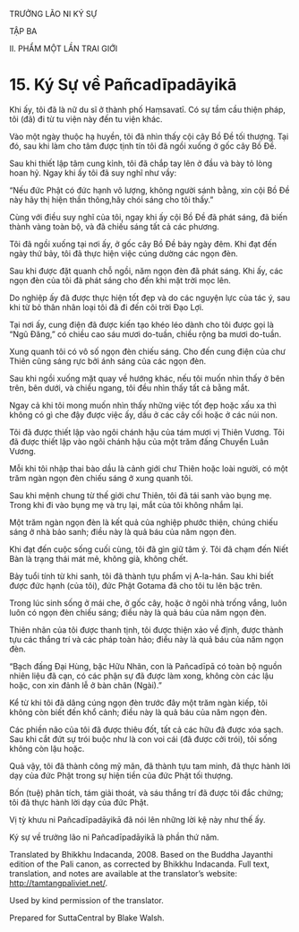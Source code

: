 TRƯỞNG LÃO NI KÝ SỰ

TẬP BA

II. PHẨM MỘT LẦN TRAI GIỚI

# 15\. Ký Sự về Pañcadīpadāyikā

Khi ấy, tôi đã là nữ du sĩ ở thành phố Haṃsavatī. Có sự tầm cầu thiện pháp, tôi (đã) đi từ tu viện này đến tu viện khác.

Vào một ngày thuộc hạ huyền, tôi đã nhìn thấy cội cây Bồ Đề tối thượng. Tại đó, sau khi làm cho tâm được tịnh tín tôi đã ngồi xuống ở gốc cây Bồ Đề.

Sau khi thiết lập tâm cung kỉnh, tôi đã chắp tay lên ở đầu và bày tỏ lòng hoan hỷ. Ngay khi ấy tôi đã suy nghĩ như vầy:

“Nếu đức Phật có đức hạnh vô lượng, không người sánh bằng, xin cội Bồ Đề này hãy thị hiện thần thông,hãy chói sáng cho tôi thấy.”

Cùng với điều suy nghĩ của tôi, ngay khi ấy cội Bồ Đề đã phát sáng, đã biến thành vàng toàn bộ, và đã chiếu sáng tất cả các phương.

Tôi đã ngồi xuống tại nơi ấy, ở gốc cây Bồ Đề bảy ngày đêm. Khi đạt đến ngày thứ bảy, tôi đã thực hiện việc cúng dường các ngọn đèn.

Sau khi được đặt quanh chỗ ngồi, năm ngọn đèn đã phát sáng. Khi ấy, các ngọn đèn của tôi đã phát sáng cho đến khi mặt trời mọc lên.

Do nghiệp ấy đã được thực hiện tốt đẹp và do các nguyện lực của tác ý, sau khi từ bỏ thân nhân loại tôi đã đi đến cõi trời Đạo Lợi.

Tại nơi ấy, cung điện đã được kiến tạo khéo léo dành cho tôi được gọi là “Ngũ Đăng,” có chiều cao sáu mươi do-tuần, chiều rộng ba mươi do-tuần.

Xung quanh tôi có vô số ngọn đèn chiếu sáng. Cho đến cung điện của chư Thiên cũng sáng rực bởi ánh sáng của các ngọn đèn.

Sau khi ngồi xuống mặt quay về hướng khác, nếu tôi muốn nhìn thấy ở bên trên, bên dưới, và chiều ngang, tôi đều nhìn thấy tất cả bằng mắt.

Ngay cả khi tôi mong muốn nhìn thấy những việc tốt đẹp hoặc xấu xa thì không có gì che đậy được việc ấy, dầu ở các cây cối hoặc ở các núi non.

Tôi đã được thiết lập vào ngôi chánh hậu của tám mươi vị Thiên Vương. Tôi đã được thiết lập vào ngôi chánh hậu của một trăm đấng Chuyển Luân Vương.

Mỗi khi tôi nhập thai bào dầu là cảnh giới chư Thiên hoặc loài người, có một trăm ngàn ngọn đèn chiếu sáng ở xung quanh tôi.

Sau khi mệnh chung từ thế giới chư Thiên, tôi đã tái sanh vào bụng mẹ. Trong khi đi vào bụng mẹ và trụ lại, mắt của tôi không nhắm lại.

Một trăm ngàn ngọn đèn là kết quả của nghiệp phước thiện, chúng chiếu sáng ở nhà bảo sanh; điều này là quả báu của năm ngọn đèn.

Khi đạt đến cuộc sống cuối cùng, tôi đã gìn giữ tâm ý. Tôi đã chạm đến Niết Bàn là trạng thái mát mẻ, không già, không chết.

Bảy tuổi tính từ khi sanh, tôi đã thành tựu phẩm vị A-la-hán. Sau khi biết được đức hạnh (của tôi), đức Phật Gotama đã cho tôi tu lên bậc trên.

Trong lúc sinh sống ở mái che, ở gốc cây, hoặc ở ngôi nhà trống vắng, luôn luôn có ngọn đèn chiếu sáng; điều này là quả báu của năm ngọn đèn.

Thiên nhãn của tôi được thanh tịnh, tôi được thiện xảo về định, được thành tựu các thắng trí và các pháp toàn hảo; điều này là quả báu của năm ngọn đèn.

“Bạch đấng Đại Hùng, bậc Hữu Nhãn, con là Pañcadīpā có toàn bộ nguồn nhiên liệu đã cạn, có các phận sự đã được làm xong, không còn các lậu hoặc, con xin đảnh lễ ở bàn chân (Ngài).”

Kể từ khi tôi đã dâng cúng ngọn đèn trước đây một trăm ngàn kiếp, tôi không còn biết đến khổ cảnh; điều này là quả báu của năm ngọn đèn.

Các phiền não của tôi đã được thiêu đốt, tất cả các hữu đã được xóa sạch. Sau khi cắt đứt sự trói buộc như là con voi cái (đã được cởi trói), tôi sống không còn lậu hoặc.

Quả vậy, tôi đã thành công mỹ mãn, đã thành tựu tam minh, đã thực hành lời dạy của đức Phật trong sự hiện tiền của đức Phật tối thượng.

Bốn (tuệ) phân tích, tám giải thoát, và sáu thắng trí đã được tôi đắc chứng; tôi đã thực hành lời dạy của đức Phật.

Vị tỳ khưu ni Pañcadīpadāyikā đã nói lên những lời kệ này như thế ấy.

Ký sự về trưởng lão ni Pañcadīpadāyikā là phần thứ năm.

Translated by Bhikkhu Indacanda, 2008. Based on the Buddha Jayanthi edition of the Pali canon, as corrected by Bhikkhu Indacanda. Full text, translation, and notes are available at the translator’s website: http://tamtangpaliviet.net/.

Used by kind permission of the translator.

Prepared for SuttaCentral by Blake Walsh.